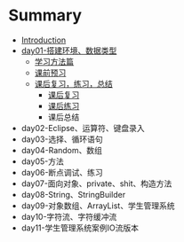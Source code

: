 # Summary

* [Introduction](README.md)
* [day01-搭建环境、数据类型](day01da-jian-huan-jing-3001-shu-ju-lei-xing.md)
  * [学习方法篇](xue-xi-fang-fa-pian.md)
  * [课前预习](ke-qian-yu-xi.md)
  * [课后复习，练习，总结](ke-hou-fu-xi-ff0c-lian-xi-ff0c-zong-jie.md)
    * [课后复习](ke-hou-fu-xi-ff0c-lian-xi-ff0c-zong-jie/ke-hou-fu-xi.md)
    * [课后练习](ke-hou-fu-xi-ff0c-lian-xi-ff0c-zong-jie/ke-hou-lian-xi.md)
    * 课后总结
* day02-Eclipse、运算符、键盘录入
* day03-选择、循环语句
* day04-Random、数组
* day05-方法
* day06-断点调试、练习
* day07-面向对象、private、shit、构造方法
* day08-String、StringBuilder
* day09-对象数组、ArrayList、学生管理系统
* day10-字符流、字符缓冲流
* day11-学生管理系统案例IO流版本

